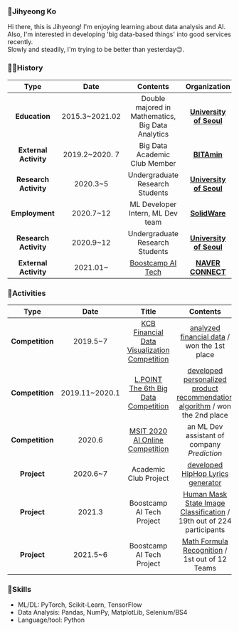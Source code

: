 ### 🤗Jihyeong Ko
Hi there, this is Jihyeong! I'm enjoying learning about data analysis and AI.  
Also, I'm interested in developing 'big data-based things' into good services recently.  
Slowly and steadily, I'm trying to be better than yesterday😉.

### 🏃‍♀️History

| **Type** | **Date** | **Contents** | **Organization** |
|:--------:|:--------:|:--------:|:--------:|
| **Education** | 2015.3~2021.02  | Double majored in Mathematics, Big Data Analytics | **[University of Seoul](http://www.uos.ac.kr/intro.htm)** |
| **External Activity** | 2019.2~2020. 7 | Big Data Academic Club Member | **[BITAmin](https://cafe.naver.com/bitamin123)** |
| **Research Activity** | 2020.3~5 | Undergraduate Research Students | **[University of Seoul](http://www.uos.ac.kr/intro.htm)** |
| **Employment** | 2020.7~12 | ML Developer Intern, ML Dev team | **[SolidWare](https://davincilabs.ai/ko)** |
| **Research Activity** | 2020.9~12 | Undergraduate Research Students | **[University of Seoul](http://www.uos.ac.kr/intro.htm)** |
| **External Activity** | 2021.01~ | [Boostcamp AI Tech](https://boostcamp.connect.or.kr/) | **[NAVER CONNECT](https://www.connect.or.kr/)** |

### 🤡Activities
| **Type** | **Date** | **Title** |**Contents** | **Host** |
|:--------:|:--------:|:--------:|:--------:|:--------:|
| **Competition** | 2019.5~7 | [KCB Financial Data Visualization Competition](https://dacon.io/competitions/official/82407/overview) | [analyzed financial data](https://github.com/iloveslowfood/8thKCBFinanceDataVisualization) / won the 1st place | **KCB, Dacon** |
| **Competition** | 2019.11~2020.1 | [L.POINT The 6th Big Data Competition](https://competition.lpoint.com/front/Guideline.tran) | [developed personalized product recommendation algorithm](https://github.com/iloveslowfood/6thLPOINTBigdataCompetition) / won the 2nd place  | **Lotte Members** |
| **Competition** | 2020.6 | [MSIT 2020 AI Online Competition](http://aifactory.space/aichallenge/)  | an ML Dev assistant of company *Prediction* | **MSIT** |
| **Project** | 2020.6~7 | Academic Club Project | [developed HipHop Lyrics generator](https://github.com/iloveslowfood/Text2Hip) | **BITAmin** |
| **Project** | 2021.3 | Boostcamp AI Tech Project | [Human Mask State Image Classification](https://github.com/iloveslowfood/p1-img-iloveslowfood) / 19th out of 224 participants | **NAVER CONNECT** |
| **Project** | 2021.5~6 | Boostcamp AI Tech Project | [Math Formula Recognition](https://github.com/bcaitech1/p4-fr-sorry-math-but-love-you) / 1st out of 12 Teams | **NAVER CONNECT** |

### 🤖Skills
* ML/DL: PyTorch, Scikit-Learn, TensorFlow
* Data Analysis: Pandas, NumPy, MatplotLib, Selenium/BS4
* Language/tool: Python

<!--
**iloveslowfood/iloveslowfood** is a ✨ _special_ ✨ repository because its `README.md` (this file) appears on your GitHub profile.

Here are some ideas to get you started:

- 🔭 I’m currently working on ...
- 🌱 I’m currently learning ...
- 👯 I’m looking to collaborate on ...
- 🤔 I’m looking for help with ...
- 💬 Ask me about ...
- 📫 How to reach me: ...
- 😄 Pronouns: ...
- ⚡ Fun fact: ...
-->
